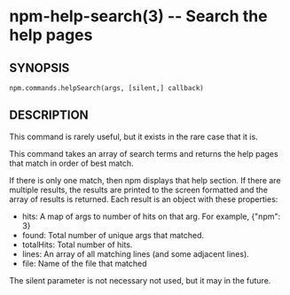 npm-help-search(3) -- Search the help pages
===========================================






























<extoc></extoc>

## SYNOPSIS

    npm.commands.helpSearch(args, [silent,] callback)

## DESCRIPTION

This command is rarely useful, but it exists in the rare case that it is.

This command takes an array of search terms and returns the help pages that
match in order of best match.

If there is only one match, then npm displays that help section. If there
are multiple results, the results are printed to the screen formatted and the
array of results is returned. Each result is an object with these properties:

* hits:
  A map of args to number of hits on that arg. For example, {"npm": 3}
* found:
  Total number of unique args that matched.
* totalHits:
  Total number of hits.
* lines:
  An array of all matching lines (and some adjacent lines).
* file:
  Name of the file that matched

The silent parameter is not necessary not used, but it may in the future.

